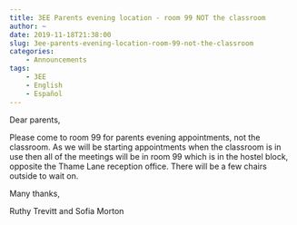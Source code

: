 ```yaml
---
title: 3EE Parents evening location - room 99 NOT the classroom
author: ~
date: 2019-11-18T21:38:00
slug: 3ee-parents-evening-location-room-99-not-the-classroom
categories:
    - Announcements
tags:
    - 3EE
    - English
    - Español
---
```


Dear parents,

Please come to room 99 for parents evening appointments, not the classroom. As we will be starting appointments when the classroom is in use then all of the meetings will be in room 99 which is in the hostel block, opposite the Thame Lane reception office. There will be a few chairs outside to wait on. 

Many thanks,

Ruthy Trevitt and Sofia Morton
